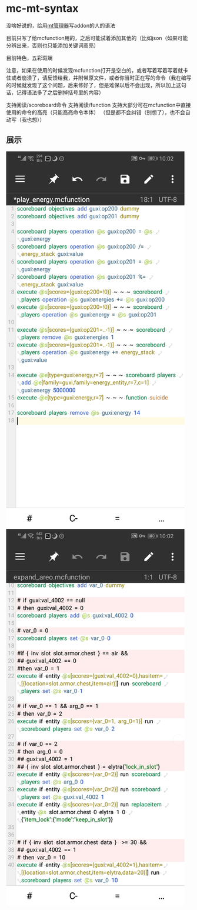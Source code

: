 # mc-mt-syntax

没啥好说的，给用[mt管理器](https://www.coolapk.com/apk/bin.mt.plus)写addon的人的语法

目前只写了给mcfunction用的，之后可能试着添加其他的（比如json（如果可能分辨出来，否则也只能添加关键词高亮）

目前特色，五彩斑斓

注意，如果在使用的时候发现mcfunction打开是空白的，或者写着写着写着就卡住或者崩溃了，请反馈给我，并附带原文件，或者你当时正在写的命令（我在编写的时候就发现了这个问题，后来修好了，但是难保以后不会出现，所以加上这句话，记得语法多了之后删掉括号里的内容）

支持阅读/scoreboard命令
支持阅读/function
支持大部分可在mcfunction中直接使用的命令的高亮（只能高亮命令本体）
（但是都不会纠错（别想了），也不会自动写（我也想））

## 展示

![展示图1](./1.jpg)
![展示图2](./2.jpg)
